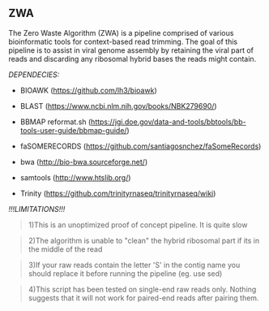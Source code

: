 ## ZWA

The Zero Waste Algorithm (ZWA) is a pipeline comprised of various bioinformatic tools for context-based read trimming. The goal of this pipeline is to assist in viral genome assembly by retaining the viral part of reads and discarding any ribosomal hybrid bases the reads might contain.




_DEPENDECIES:_

- BIOAWK (https://github.com/lh3/bioawk)

- BLAST  (https://www.ncbi.nlm.nih.gov/books/NBK279690/)

- BBMAP reformat.sh  (https://jgi.doe.gov/data-and-tools/bbtools/bb-tools-user-guide/bbmap-guide/)

- faSOMERECORDS (https://github.com/santiagosnchez/faSomeRecords)

- bwa (http://bio-bwa.sourceforge.net/)

- samtools (http://www.htslib.org/)

- Trinity (https://github.com/trinityrnaseq/trinityrnaseq/wiki)







_!!!LIMITATIONS!!!_

> 1)This is an unoptimized proof of concept pipeline. It is quite slow

> 2)The algorithm is unable to "clean" the hybrid ribosomal part if its in the middle of the read

> 3)If your raw reads contain the letter 'S' in the contig name you should replace it before running the pipeline (eg. use sed)

> 4)This script has been tested on single-end raw reads only. Nothing suggests that it will not work for paired-end reads after pairing them.

